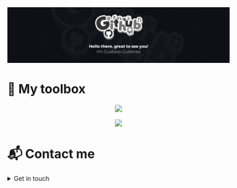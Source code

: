 <a href="https://www.linkedin.com/in/gustavo-gutierrez-9b101b19b/" target="_blank">
  <img src="BannerGitHub.png">
</a>

# 🧰  My toolbox
<p align="center">
  <a href="https://skillicons.dev">
    <img src="https://skillicons.dev/icons?i=python,js,typescript,java,c,cs,html,css,md,mysql,aws,nodejs,bash,powershell,linux,jquery,git,github,postman,docker,scikitlearn,tailwind,bootstrap,express,figma,photoshop,premiere,obsidian&perline=8" />
  </a>
</p>

<p align="center">
    <a href="https://www.credly.com/badges/5f5c9da7-00f9-4c58-aa97-7bf34cd7c91e/public_url">
      <img src="https://images.credly.com/size/110x110/images/00634f82-b07f-4bbd-a6bb-53de397fc3a6/image.png">
    </a>
</p>


# 📬 Contact me

<details>
  <summary>
    Get in touch
  </summary>

  - gustavo.gutierrez2003@outlook.com
  - [linkedin](https://www.linkedin.com/in/gustavo-gutierrez-319b43285/)
  
</details>
